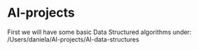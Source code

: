 # AI-projects


First we will have some basic Data Structured algorithms under:
/Users/daniela/AI-projects/AI-data-structures
